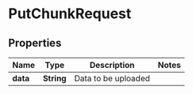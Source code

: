 

# PutChunkRequest


## Properties

| Name | Type | Description | Notes |
|------------ | ------------- | ------------- | -------------|
|**data** | **String** | Data to be uploaded |  |



